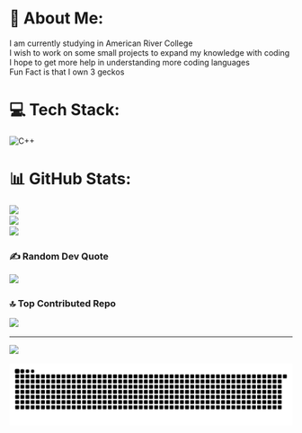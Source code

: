 # 💫 About Me:
I am currently studying in American River College<br>I wish to work on some small projects to expand my knowledge with coding<br>I hope to get more help in understanding more coding languages <br>Fun Fact is that I own 3 geckos 


# 💻 Tech Stack:
![C++](https://img.shields.io/badge/c++-%2300599C.svg?style=for-the-badge&logo=c%2B%2B&logoColor=white)
# 📊 GitHub Stats:
![](https://github-readme-stats.vercel.app/api?username=Fern-the-ghost&theme=dark&hide_border=false&include_all_commits=false&count_private=false)<br/>
![](https://nirzak-streak-stats.vercel.app/?user=Fern-the-ghost&theme=dark&hide_border=false)<br/>
![](https://github-readme-stats.vercel.app/api/top-langs/?username=Fern-the-ghost&theme=dark&hide_border=false&include_all_commits=false&count_private=false&layout=compact)

### ✍️ Random Dev Quote
![](https://quotes-github-readme.vercel.app/api?type=horizontal&theme=radical)

### 🔝 Top Contributed Repo
![](https://github-contributor-stats.vercel.app/api?username=Fern-the-ghost&limit=5&theme=material-palenight&combine_all_yearly_contributions=true)

---
[![](https://visitcount.itsvg.in/api?id=Fern-the-ghost&icon=6&color=4)](https://visitcount.itsvg.in)

<picture>
  <source media="(prefers-color-scheme: dark)" srcset="https://raw.githubusercontent.com/fern-the-ghost/fern-the-ghost/output/github-snake-dark.svg" />
  <source media="(prefers-color-scheme: light)" srcset="https://raw.githubusercontent.com/fern-the-ghost/fern-the-ghost/output/github-snake.svg" />
  <img alt="github-snake" src="https://raw.githubusercontent.com/fern-the-ghost/fern-the-ghost/output/github-snake.svg" />
</picture>

<!-- Proudly created with GPRM ( https://gprm.itsvg.in ) -->
